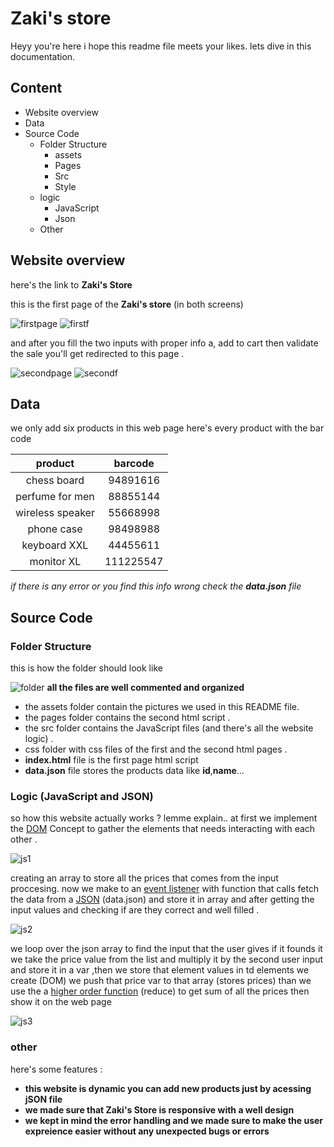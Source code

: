 # Zaki's store

Heyy you're here i hope this readme
file meets your likes. lets dive in this documentation.

## Content

* Website overview
* Data
* Source Code
  * Folder Structure
    * assets
    * Pages
    * Src
    * Style
  * logic
    * JavaScript
    * Json
  * Other

## Website overview

here's the link to **Zaki's Store**

this is the first page of the **Zaki's store** (in both screens)

![firstpage](./assets/first-pagepng.png) ![firstf](./assets/firstf.png)

and after you fill the two inputs with proper info a, add to cart then validate the sale you'll get redirected to this page .

![secondpage](./assets/second-page.png) ![secondf](./assets/secondf.png)

## Data

we only add six products in this web page here's every product with the bar code

|product|barcode|
|:-----:|:-----:|
|chess board|94891616|
|perfume for men|88855144|
|wireless speaker|55668998|
|phone case|98498988|
|keyboard XXL|44455611|
|monitor XL|111225547|
*if there is any error or you find this info wrong check the **data.json** file*

## Source Code

### Folder Structure

this is how the folder should look like

![folder](./assets/folderS.png)
**all the files are well commented and organized**

* the assets folder contain the pictures we used in this README file.
* the pages folder contains the second html script .
* the src folder contains the JavaScript files (and there's all the website logic) .
* css folder with css files of the first and the second html pages .
* **index.html** file is the first page html script
* **data.json** file stores the products data like **id**,**name**...

### Logic (JavaScript and JSON)

so how this website actually works ? lemme explain..
at first we implement the [DOM](https://www.w3.org/TR/WD-DOM/introduction.html) Concept to gather the elements that needs interacting with each other .

![js1](./assets/js1.png)

creating an array to store all the prices that comes from the input proccesing.
now we make to an [event listener](https://blog.webdevsimplified.com/2022-01/event-listeners/#:~:text=An%20event%20listener%20in%20JavaScript,click%20events%20on%20a%20button.) with function that calls fetch the data from a [JSON](https://www.w3schools.com/whatis/whatis_json.asp) (data.json) and store it in array and after getting the input values and checking if are they correct and well filled .

![js2](./assets/js2.png)

we loop over the json array to find the input that the user gives if it
founds it we take the price value from the list and multiply it by the second user input and store it in a var ,then we store that element values in td elements we create (DOM)
we push that price var to that array (stores prices) than we use the a [higher order function](https://www.codecademy.com/learn/game-dev-learn-javascript-higher-order-functions-and-iterators/modules/game-dev-learn-javascript-iterators/cheatsheet) (reduce) to get sum of all the prices then show it on the web page

![js3](./assets/js3.png)

### other

here's some features :

* **this website is  dynamic you can add new products just by acessing jSON file**
* **we made sure that Zaki's Store is responsive with a well design**
* **we kept in mind the error handling and we made sure  to make the user expreience easier without any unexpected bugs or errors**

